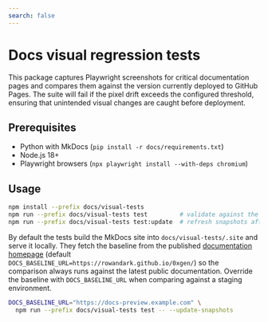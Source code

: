 ```yaml
---
search: false
---
```


# Docs visual regression tests

This package captures Playwright screenshots for critical documentation pages and compares them against the version currently deployed to GitHub Pages. The suite will fail if the pixel drift exceeds the configured threshold, ensuring that unintended visual changes are caught before deployment.

## Prerequisites

* Python with MkDocs (`pip install -r docs/requirements.txt`)
* Node.js 18+
* Playwright browsers (`npx playwright install --with-deps chromium`)

## Usage

```bash
npm install --prefix docs/visual-tests
npm run --prefix docs/visual-tests test         # validate against the production baseline
npm run --prefix docs/visual-tests test:update  # refresh snapshots after intentional UI changes
```

By default the tests build the MkDocs site into `docs/visual-tests/.site` and serve it locally. They fetch the baseline from the published [documentation homepage](../index.md) (default `DOCS_BASELINE_URL=https://rowandark.github.io/0xgen/`) so the comparison always runs against the latest public documentation. Override the baseline with `DOCS_BASELINE_URL` when comparing against a staging environment.

```bash
DOCS_BASELINE_URL="https://docs-preview.example.com" \
  npm run --prefix docs/visual-tests test -- --update-snapshots
```

